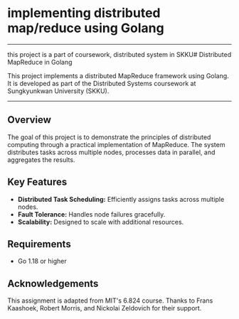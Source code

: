 # implementing distributed map/reduce using Golang
---
this project is a part of coursework, distributed system in SKKU# Distributed MapReduce in Golang

This project implements a distributed MapReduce framework using Golang. It is developed as part of the Distributed Systems coursework at Sungkyunkwan University (SKKU).

---

## Overview

The goal of this project is to demonstrate the principles of distributed computing through a practical implementation of MapReduce. The system distributes tasks across multiple nodes, processes data in parallel, and aggregates the results.

## Key Features

- **Distributed Task Scheduling:** Efficiently assigns tasks across multiple nodes.
- **Fault Tolerance:** Handles node failures gracefully.
- **Scalability:** Designed to scale with additional resources.

## Requirements

- Go 1.18 or higher

## Acknowledgements

This assignment is adapted from MIT's 6.824 course. Thanks to Frans Kaashoek, Robert Morris, and Nickolai Zeldovich for their support.
